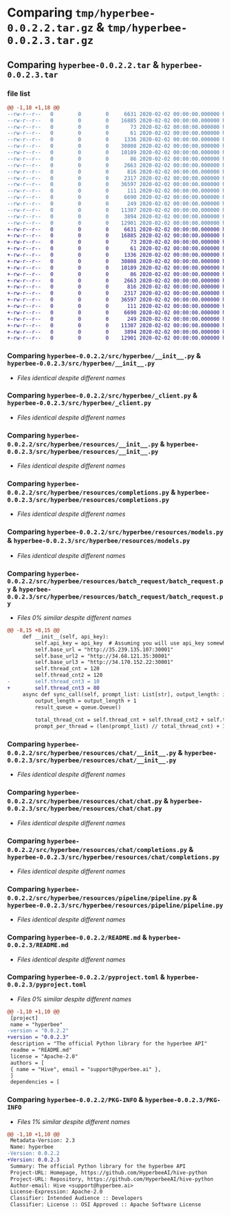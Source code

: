 # Comparing `tmp/hyperbee-0.0.2.2.tar.gz` & `tmp/hyperbee-0.0.2.3.tar.gz`

## Comparing `hyperbee-0.0.2.2.tar` & `hyperbee-0.0.2.3.tar`

### file list

```diff
@@ -1,18 +1,18 @@
--rw-r--r--   0        0        0     6631 2020-02-02 00:00:00.000000 hyperbee-0.0.2.2/src/hyperbee/__init__.py
--rw-r--r--   0        0        0    16885 2020-02-02 00:00:00.000000 hyperbee-0.0.2.2/src/hyperbee/_client.py
--rw-r--r--   0        0        0       73 2020-02-02 00:00:00.000000 hyperbee-0.0.2.2/src/hyperbee/_version.py
--rw-r--r--   0        0        0       61 2020-02-02 00:00:00.000000 hyperbee-0.0.2.2/src/hyperbee/version.py
--rw-r--r--   0        0        0     1336 2020-02-02 00:00:00.000000 hyperbee-0.0.2.2/src/hyperbee/resources/__init__.py
--rw-r--r--   0        0        0    30808 2020-02-02 00:00:00.000000 hyperbee-0.0.2.2/src/hyperbee/resources/completions.py
--rw-r--r--   0        0        0    10189 2020-02-02 00:00:00.000000 hyperbee-0.0.2.2/src/hyperbee/resources/models.py
--rw-r--r--   0        0        0       86 2020-02-02 00:00:00.000000 hyperbee-0.0.2.2/src/hyperbee/resources/batch_request/__init__.py
--rw-r--r--   0        0        0     2663 2020-02-02 00:00:00.000000 hyperbee-0.0.2.2/src/hyperbee/resources/batch_request/batch_request.py
--rw-r--r--   0        0        0      816 2020-02-02 00:00:00.000000 hyperbee-0.0.2.2/src/hyperbee/resources/chat/__init__.py
--rw-r--r--   0        0        0     2317 2020-02-02 00:00:00.000000 hyperbee-0.0.2.2/src/hyperbee/resources/chat/chat.py
--rw-r--r--   0        0        0    36597 2020-02-02 00:00:00.000000 hyperbee-0.0.2.2/src/hyperbee/resources/chat/completions.py
--rw-r--r--   0        0        0      111 2020-02-02 00:00:00.000000 hyperbee-0.0.2.2/src/hyperbee/resources/pipeline/__init__.py
--rw-r--r--   0        0        0     6690 2020-02-02 00:00:00.000000 hyperbee-0.0.2.2/src/hyperbee/resources/pipeline/pipeline.py
--rw-r--r--   0        0        0      249 2020-02-02 00:00:00.000000 hyperbee-0.0.2.2/.gitignore
--rw-r--r--   0        0        0    11307 2020-02-02 00:00:00.000000 hyperbee-0.0.2.2/README.md
--rw-r--r--   0        0        0     3894 2020-02-02 00:00:00.000000 hyperbee-0.0.2.2/pyproject.toml
--rw-r--r--   0        0        0    12901 2020-02-02 00:00:00.000000 hyperbee-0.0.2.2/PKG-INFO
+-rw-r--r--   0        0        0     6631 2020-02-02 00:00:00.000000 hyperbee-0.0.2.3/src/hyperbee/__init__.py
+-rw-r--r--   0        0        0    16885 2020-02-02 00:00:00.000000 hyperbee-0.0.2.3/src/hyperbee/_client.py
+-rw-r--r--   0        0        0       73 2020-02-02 00:00:00.000000 hyperbee-0.0.2.3/src/hyperbee/_version.py
+-rw-r--r--   0        0        0       61 2020-02-02 00:00:00.000000 hyperbee-0.0.2.3/src/hyperbee/version.py
+-rw-r--r--   0        0        0     1336 2020-02-02 00:00:00.000000 hyperbee-0.0.2.3/src/hyperbee/resources/__init__.py
+-rw-r--r--   0        0        0    30808 2020-02-02 00:00:00.000000 hyperbee-0.0.2.3/src/hyperbee/resources/completions.py
+-rw-r--r--   0        0        0    10189 2020-02-02 00:00:00.000000 hyperbee-0.0.2.3/src/hyperbee/resources/models.py
+-rw-r--r--   0        0        0       86 2020-02-02 00:00:00.000000 hyperbee-0.0.2.3/src/hyperbee/resources/batch_request/__init__.py
+-rw-r--r--   0        0        0     2663 2020-02-02 00:00:00.000000 hyperbee-0.0.2.3/src/hyperbee/resources/batch_request/batch_request.py
+-rw-r--r--   0        0        0      816 2020-02-02 00:00:00.000000 hyperbee-0.0.2.3/src/hyperbee/resources/chat/__init__.py
+-rw-r--r--   0        0        0     2317 2020-02-02 00:00:00.000000 hyperbee-0.0.2.3/src/hyperbee/resources/chat/chat.py
+-rw-r--r--   0        0        0    36597 2020-02-02 00:00:00.000000 hyperbee-0.0.2.3/src/hyperbee/resources/chat/completions.py
+-rw-r--r--   0        0        0      111 2020-02-02 00:00:00.000000 hyperbee-0.0.2.3/src/hyperbee/resources/pipeline/__init__.py
+-rw-r--r--   0        0        0     6690 2020-02-02 00:00:00.000000 hyperbee-0.0.2.3/src/hyperbee/resources/pipeline/pipeline.py
+-rw-r--r--   0        0        0      249 2020-02-02 00:00:00.000000 hyperbee-0.0.2.3/.gitignore
+-rw-r--r--   0        0        0    11307 2020-02-02 00:00:00.000000 hyperbee-0.0.2.3/README.md
+-rw-r--r--   0        0        0     3894 2020-02-02 00:00:00.000000 hyperbee-0.0.2.3/pyproject.toml
+-rw-r--r--   0        0        0    12901 2020-02-02 00:00:00.000000 hyperbee-0.0.2.3/PKG-INFO
```

### Comparing `hyperbee-0.0.2.2/src/hyperbee/__init__.py` & `hyperbee-0.0.2.3/src/hyperbee/__init__.py`

 * *Files identical despite different names*

### Comparing `hyperbee-0.0.2.2/src/hyperbee/_client.py` & `hyperbee-0.0.2.3/src/hyperbee/_client.py`

 * *Files identical despite different names*

### Comparing `hyperbee-0.0.2.2/src/hyperbee/resources/__init__.py` & `hyperbee-0.0.2.3/src/hyperbee/resources/__init__.py`

 * *Files identical despite different names*

### Comparing `hyperbee-0.0.2.2/src/hyperbee/resources/completions.py` & `hyperbee-0.0.2.3/src/hyperbee/resources/completions.py`

 * *Files identical despite different names*

### Comparing `hyperbee-0.0.2.2/src/hyperbee/resources/models.py` & `hyperbee-0.0.2.3/src/hyperbee/resources/models.py`

 * *Files identical despite different names*

### Comparing `hyperbee-0.0.2.2/src/hyperbee/resources/batch_request/batch_request.py` & `hyperbee-0.0.2.3/src/hyperbee/resources/batch_request/batch_request.py`

 * *Files 0% similar despite different names*

```diff
@@ -8,15 +8,15 @@
     def __init__(self, api_key):
         self.api_key = api_key  # Assuming you will use api_key somewhere
         self.base_url = "http://35.239.135.107:30001"
         self.base_url2 = "http://34.68.121.35:30001"
         self.base_url3 = "http://34.170.152.22:30001"
         self.thread_cnt = 120
         self.thread_cnt2 = 120
-        self.thread_cnt3 = 10
+        self.thread_cnt3 = 80
     async def sync_call(self, prompt_list: List[str], output_length: int):
         output_length = output_length + 1
         result_queue = queue.Queue()
         
         total_thread_cnt = self.thread_cnt + self.thread_cnt2 + self.thread_cnt3
         prompt_per_thread = (len(prompt_list) // total_thread_cnt) + 1
```

### Comparing `hyperbee-0.0.2.2/src/hyperbee/resources/chat/__init__.py` & `hyperbee-0.0.2.3/src/hyperbee/resources/chat/__init__.py`

 * *Files identical despite different names*

### Comparing `hyperbee-0.0.2.2/src/hyperbee/resources/chat/chat.py` & `hyperbee-0.0.2.3/src/hyperbee/resources/chat/chat.py`

 * *Files identical despite different names*

### Comparing `hyperbee-0.0.2.2/src/hyperbee/resources/chat/completions.py` & `hyperbee-0.0.2.3/src/hyperbee/resources/chat/completions.py`

 * *Files identical despite different names*

### Comparing `hyperbee-0.0.2.2/src/hyperbee/resources/pipeline/pipeline.py` & `hyperbee-0.0.2.3/src/hyperbee/resources/pipeline/pipeline.py`

 * *Files identical despite different names*

### Comparing `hyperbee-0.0.2.2/README.md` & `hyperbee-0.0.2.3/README.md`

 * *Files identical despite different names*

### Comparing `hyperbee-0.0.2.2/pyproject.toml` & `hyperbee-0.0.2.3/pyproject.toml`

 * *Files 0% similar despite different names*

```diff
@@ -1,10 +1,10 @@
 [project]
 name = "hyperbee"
-version = "0.0.2.2"
+version = "0.0.2.3"
 description = "The official Python library for the hyperbee API"
 readme = "README.md"
 license = "Apache-2.0"
 authors = [
 { name = "Hive", email = "support@hyperbee.ai" },
 ]
 dependencies = [
```

### Comparing `hyperbee-0.0.2.2/PKG-INFO` & `hyperbee-0.0.2.3/PKG-INFO`

 * *Files 1% similar despite different names*

```diff
@@ -1,10 +1,10 @@
 Metadata-Version: 2.3
 Name: hyperbee
-Version: 0.0.2.2
+Version: 0.0.2.3
 Summary: The official Python library for the hyperbee API
 Project-URL: Homepage, https://github.com/HyperbeeAI/hive-python
 Project-URL: Repository, https://github.com/HyperbeeAI/hive-python
 Author-email: Hive <support@hyperbee.ai>
 License-Expression: Apache-2.0
 Classifier: Intended Audience :: Developers
 Classifier: License :: OSI Approved :: Apache Software License
```

